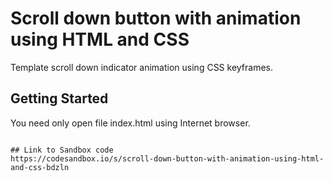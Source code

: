 # Scroll down button with animation using HTML and CSS

Template scroll down indicator animation using CSS keyframes.

## Getting Started

You need only open file index.html using Internet browser.
```

## Link to Sandbox code
https://codesandbox.io/s/scroll-down-button-with-animation-using-html-and-css-bdzln